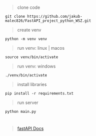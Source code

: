 #
 > clone code
```
git clone https://github.com/jakub-malec826/FastAPI_project_python_WSZ.git
```

 > create venv
```
python -m venv venv
```

 > run venv: linux | macos
```
source venv/bin/activate
```
> run venv: windows
```
./venv/bin/activate
```

 > install libraries
```
pip install -r requirements.txt
```

 > run server
```
python main.py
```
#
 > [fastAPI Docs](http://127.0.0.1:8000/docs)
